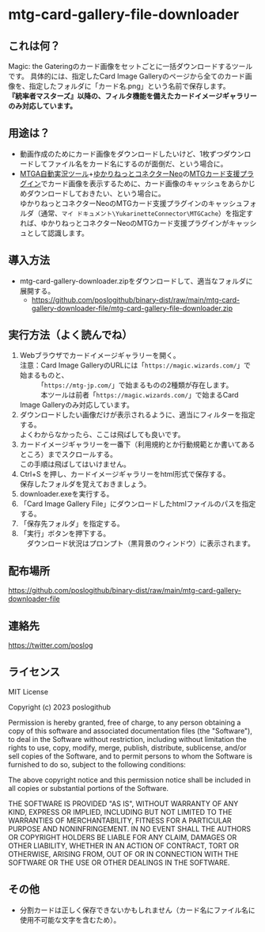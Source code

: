 # mtg-card-gallery-file-downloader

## これは何？

Magic: the Gateringのカード画像をセットごとに一括ダウンロードするツールです。
具体的には、指定したCard Image Galleryのページから全てのカード画像を、指定したフォルダに「カード名.png」という名前で保存します。<br />
**『統率者マスターズ』以降の、フィルタ機能を備えたカードイメージギャラリーのみ対応しています。**<br />

## 用途は？

* 動画作成のためにカード画像をダウンロードしたいけど、1枚ずつダウンロードしてファイル名をカード名にするのが面倒だ、という場合に。
* [MTGA自動実況ツール](https://github.com/poslogithub/binary-dist/tree/main/mtga-commentary-automation)+[ゆかりねっとコネクターNeo](https://www.machanbazaar.com/ync-neo/)の[MTGカード支援プラグイン](https://www.machanbazaar.com/plugin_mtg/)でカード画像を表示するために、カード画像のキャッシュをあらかじめダウンロードしておきたい、という場合に。<br />
ゆかりねっとコネクターNeoのMTGカード支援プラグインのキャッシュフォルダ（通常、`マイ ドキュメント\YukarinetteConnector\MTGCache`）を指定すれば、ゆかりねっとコネクターNeoのMTGカード支援プラグインがキャッシュとして認識します。<br />

## 導入方法

* mtg-card-gallery-downloader.zipをダウンロードして、適当なフォルダに展開する。
  * https://github.com/poslogithub/binary-dist/raw/main/mtg-card-gallery-downloader-file/mtg-card-gallery-file-downloader.zip

## 実行方法（よく読んでね）

1. Webブラウザでカードイメージギャラリーを開く。<br />
   注意：Card Image GalleryのURLには「`https://magic.wizards.com/`」で始まるものと、<br />
   　　　「`https://mtg-jp.com/`」で始まるものの2種類が存在します。<br />
   　　　本ツールは前者「`https://magic.wizards.com/`」で始まるCard Image Galleryのみ対応しています。<br />
2. ダウンロードしたい画像だけが表示されるように、適当にフィルターを指定する。<br />
   よくわからなかったら、ここは飛ばしても良いです。<br />
3. カードイメージギャラリーを一番下（利用規約とか行動規範とか書いてあるところ）までスクロールする。<br />
   この手順は飛ばしてはいけません。<br />
4. Ctrl+S を押し、カードイメージギャラリーをhtml形式で保存する。<br />
   保存したフォルダを覚えておきましょう。<br />
5. downloader.exeを実行する。<br />
6. 「Card Image Gallery File」にダウンロードしたhtmlファイルのパスを指定する。<br />
7. 「保存先フォルダ」を指定する。<br />
8. 「実行」ボタンを押下する。<br />
　ダウンロード状況はプロンプト（黒背景のウィンドウ）に表示されます。<br />

## 配布場所

https://github.com/poslogithub/binary-dist/raw/main/mtg-card-gallery-downloader-file

## 連絡先

https://twitter.com/poslog

## ライセンス

MIT License

Copyright (c) 2023 poslogithub

Permission is hereby granted, free of charge, to any person obtaining a copy
of this software and associated documentation files (the "Software"), to deal
in the Software without restriction, including without limitation the rights
to use, copy, modify, merge, publish, distribute, sublicense, and/or sell
copies of the Software, and to permit persons to whom the Software is
furnished to do so, subject to the following conditions:

The above copyright notice and this permission notice shall be included in all
copies or substantial portions of the Software.

THE SOFTWARE IS PROVIDED "AS IS", WITHOUT WARRANTY OF ANY KIND, EXPRESS OR
IMPLIED, INCLUDING BUT NOT LIMITED TO THE WARRANTIES OF MERCHANTABILITY,
FITNESS FOR A PARTICULAR PURPOSE AND NONINFRINGEMENT. IN NO EVENT SHALL THE
AUTHORS OR COPYRIGHT HOLDERS BE LIABLE FOR ANY CLAIM, DAMAGES OR OTHER
LIABILITY, WHETHER IN AN ACTION OF CONTRACT, TORT OR OTHERWISE, ARISING FROM,
OUT OF OR IN CONNECTION WITH THE SOFTWARE OR THE USE OR OTHER DEALINGS IN THE
SOFTWARE.

## その他

* 分割カードは正しく保存できないかもしれません（カード名にファイル名に使用不可能な文字を含むため）。
